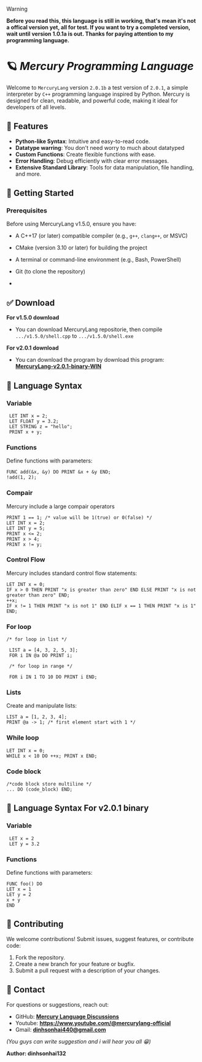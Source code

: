 > [!WARNING]
> **Before you read this, this language is still in working, that's mean it's not a offical version yet, all for test. If you want to try a completed version, wait until version 1.0.1a is out. Thanks for paying attention to my programming language.**

# 🪐 *Mercury Programming Language*

Welcome to ```MercuryLang``` version ```2.0.1b``` a test version of ```2.0.1```, a simple interpreter by ```C++``` programming language inspired by Python. Mercury is designed for clean, readable, and powerful code, making it ideal for developers of all levels.

## 🌟 Features

- **Python-like Syntax**: Intuitive and easy-to-read code.
- **Datatype warring**: You don't need worry to much about datatyped
- **Custom Functions**: Create flexible functions with ease.
- **Error Handling**: Debug efficiently with clear error messages.
- **Extensive Standard Library**: Tools for data manipulation, file handling, and more.

## 📒 Getting Started

### Prerequisites

Before using MercuryLang v1.5.0, ensure you have:
- A C++17 (or later) compatible compiler (e.g., `g++`, `clang++`, or MSVC)
- CMake (version 3.10 or later) for building the project
- A terminal or command-line environment (e.g., Bash, PowerShell)
- Git (to clone the repository)

- 
## ✅ Download
**For v1.5.0 download**
 - You can download MercuryLang repositorie, then compile ```.../v1.5.0/shell.cpp``` to ```.../v1.5.0/shell.exe```

**For v2.0.1 download**
 - You can download the program by download this program: **[MercuryLang-v2.0.1-binary-WIN](https://github.com/dinhsonhai132/MercuryLang-download/raw/refs/heads/main/MercuryLang-v2.0.1-binary-WINx64.exe)**

## 🔧 Language Syntax
### Variable
```mercury
 LET INT x = 2;
 LET FLOAT y = 3.2;
 LET STRING z = "hello";
 PRINT x + y;
```
### Functions
 Define functions with parameters:
 ```mercury
FUNC add(&x, &y) DO PRINT &x + &y END;
 !add(1, 2);
```
 ### Compair
 Mercury include a large compair operators
 ```mercury
 PRINT 1 == 1; /* value will be 1(true) or 0(false) */
 LET INT x = 2;
 LET INT y = 5;
 PRINT x <= 2;
 PRINT x > 4;
 PRINT x != y;
 ```
### Control Flow
 Mercury includes standard control flow statements:
 ```mercury
 LET INT x = 0;
 IF x > 0 THEN PRINT "x is greater than zero" END ELSE PRINT "x is not greater than zero" END;
 ++x;
 IF x != 1 THEN PRINT "x is not 1" END ELIF x == 1 THEN PRINT "x is 1" END;
 ```
### For loop
```mercury
/* for loop in list */
 
 LIST a = [4, 3, 2, 5, 3];
 FOR i IN @a DO PRINT i;
 
 /* for loop in range */
 
 FOR i IN 1 TO 10 DO PRINT i END;
 ```
### Lists
 Create and manipulate lists:
 ```mercury
 LIST a = [1, 2, 3, 4];
 PRINT @a -> 1; /* first element start with 1 */
 ```
### While loop
 ```mercury
 LET INT x = 0;
 WHILE x < 10 DO ++x; PRINT x END;
 ```
 ### Code block
 ```mercury
 /*code block store multiline */
 ... DO (code_block) END;
 ```

## 🔧 Language Syntax For v2.0.1 binary

### Variable
```mercury
 LET x = 2
 LET y = 3.2
```
### Functions
 Define functions with parameters:
 ```mercury
FUNC foo() DO
LET x = 1
LET y = 2
x + y
END
```

## 🤝 Contributing

We welcome contributions! Submit issues, suggest features, or contribute code:

1. Fork the repository.
2. Create a new branch for your feature or bugfix.
3. Submit a pull request with a description of your changes.

## 🔎 Contact

For questions or suggestions, reach out:

- GitHub: **[Mercury Language Discussions](https://github.com/dinhsonhai132/Mercury-Langluage/discussions/1)**
- Youtube: **https://www.youtube.com/@mercurylang-official**
- Gmail: **dinhsonhai440@gmail.com**

*(You guys can write suggestion and i will hear you all 😁)*

**Author: dinhsonhai132**
